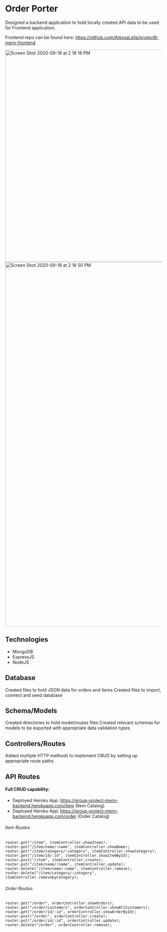 # Order Porter 

Designed a backend application to hold locally created API data to be used for Frontend application.

Frontend repo can be found here: https://github.com/AtessaLeila/project8-mern-frontend

<img width="682" alt="Screen Shot 2020-09-18 at 2 18 16 PM" src="https://user-images.githubusercontent.com/66038058/93647587-be585900-f9d6-11ea-9ed2-42fb7c762fbd.png">


<img width="1172" alt="Screen Shot 2020-09-18 at 2 16 50 PM" src="https://user-images.githubusercontent.com/66038058/93647564-b4365a80-f9d6-11ea-89b3-ae402e7c3f70.png">


## Technologies
* MongoDB
* ExpressJS
* NodeJS

## Database
Created files to hold JSON data for orders and items
Created files to import, connect and seed database

## Schema/Models
Created directories to hold model/routes files
Created relevant schemas for models to be exported with appropriate data validation types

## Controllers/Routes
Added multiple HTTP methods to implement CRUD by setting up appropriate route paths

## API Routes

#### Full CRUD capability:

* Deployed Heroku App: https://group-project-mern-backend.herokuapp.com/item  (Item Catalog)
* Deployed Heroku App: https://group-project-mern-backend.herokuapp.com/order  (Order Catalog)

###### Item Routes:
```
router.get("/item", itemController.showItems);
router.get("/item/name/:name", itemController.showName);
router.get("/item/category/:category", itemController.showCategory);
router.get("/item/id/:id", itemController.showItemById);
router.post("/item", itemController.create);
router.put("/item/name/:name", itemController.update);
router.delete("/item/name/:name", itemController.remove);
router.delete("/item/category/:category", itemController.removebyCategory);
```

###### Order Routes: 

```
router.get("/order", orderController.showOrders);
router.get("/order/customers", orderController.showAllCustomers);
router.get("/order/id/:id", orderController.showOrderById);
router.post("/order", orderController.create);
router.put("/order/id/:id", orderController.update);
router.delete("/order", orderController.remove);

